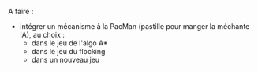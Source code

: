 A faire :

- intégrer un mécanisme à la PacMan (pastille pour manger la méchante IA), au choix :
  - dans le jeu de l'algo A*
  - dans le jeu du flocking
  - dans un nouveau jeu

